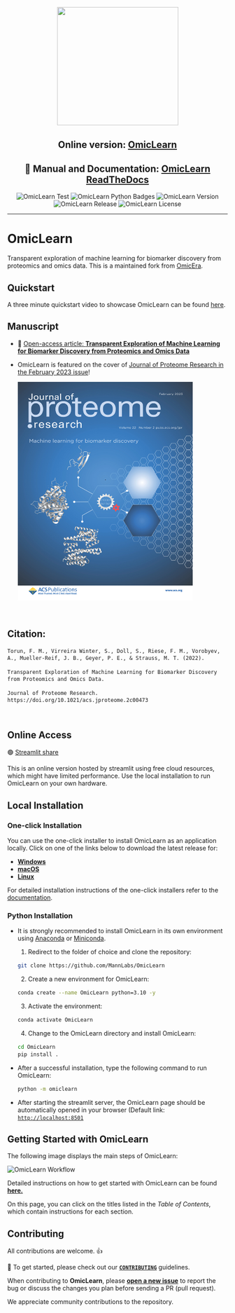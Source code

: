 <p align="center"> <img src="omiclearn.png" height="270" width="277" /> </p>
<h2 align="center">Online version: <a href="https://share.streamlit.io/MannLabs/OmicLearn/OmicLearn/OmicLearn.py" target="_blank">OmicLearn</a> </h2>

<h2 align="center"> 📰 Manual and Documentation: <a href="https://OmicLearn.readthedocs.io/en/latest/" target="_blank">OmicLearn ReadTheDocs </a> </h2>

<div align="center">
  <img alt="OmicLearn Test" src="https://github.com/MannLabs/OmicLearn/workflows/OmicLearn%20Tests/badge.svg">
  <img alt="OmicLearn Python Badges" src="https://img.shields.io/badge/Tested_with_Python-3.10-blue.svg">
  <img alt="OmicLearn Version" src="https://img.shields.io/badge/Release-v1.4-orange">
  <img alt="OmicLearn Release" src="https://img.shields.io/badge/Release%20Date-March%202023-green">
  <img alt="OmicLearn License" src="https://img.shields.io/badge/License-Apache%202.0-blue.svg">
</div>

---

# OmicLearn
Transparent exploration of machine learning for biomarker discovery from proteomics and omics data. This is a maintained fork from [OmicEra](https://github.com/OmicEra/OmicLearn).

## Quickstart
A three minute quickstart video to showcase OmicLearn can be found [here](https://youtu.be/VE9pj1G89io).

## Manuscript
- 📰 <a href="https://doi.org/10.1021/acs.jproteome.2c00473" target="_blank">Open-access article: **Transparent Exploration of Machine Learning for Biomarker Discovery from Proteomics and Omics Data**</a>

- OmicLearn is featured on the cover of [Journal of Proteome Research in the February 2023 issue](https://pubs.acs.org/doi/10.1021/acs.jproteome.2c00473)!

  <img alt="OmicLearn on the Cover of Journal of Proteome Research" height="500" width="400" src="./JPR_Feb_2023_OmicLearn_Cover.jpg">

<br>

## Citation:

```
Torun, F. M., Virreira Winter, S., Doll, S., Riese, F. M., Vorobyev, A., Mueller-Reif, J. B., Geyer, P. E., & Strauss, M. T. (2022). 

Transparent Exploration of Machine Learning for Biomarker Discovery from Proteomics and Omics Data.

Journal of Proteome Research. https://doi.org/10.1021/acs.jproteome.2c00473
```

<br>

## Online Access

🟢  <a href="https://share.streamlit.io/MannLabs/OmicLearn/OmicLearn/OmicLearn.py" target="_blank"> Streamlit share</a>

This is an online version hosted by streamlit using free cloud resources, which might have limited performance. Use the local installation to run OmicLearn on your own hardware.

## Local Installation

### One-click Installation

You can use the one-click installer to install OmicLearn as an application locally.
Click on one of the links below to download the latest release for:

- [**Windows**](https://github.com/MannLabs/OmicLearn/releases/latest/download/omiclearn_gui_installer_windows.exe)
- [**macOS**](https://github.com/MannLabs/OmicLearn/releases/latest/download/omiclearn_gui_installer_macos.pkg) 
- [**Linux**](https://github.com/MannLabs/OmicLearn/releases/latest/download/omiclearn_gui_installer_linux.deb)

For detailed installation instructions of the one-click installers refer to the [documentation](https://OmicLearn.readthedocs.io/en/latest/ONE_CLICK.html).

### Python Installation

- It is strongly recommended to install OmicLearn in its own environment using [Anaconda](https://docs.conda.io/projects/conda/en/latest/user-guide/install/) or [Miniconda](https://docs.conda.io/en/latest/miniconda.html).

  1. Redirect to the folder of choice and clone the repository: 
    ```bash
    git clone https://github.com/MannLabs/OmicLearn
    ```
    
  2. Create a new environment for OmicLearn: 
    ```bash
    conda create --name OmicLearn python=3.10 -y
    ```
  3. Activate the environment:
    ```bash
    conda activate OmicLearn
    ```
  4. Change to the OmicLearn directory and install OmicLearn:
    ```bash
    cd OmicLearn
    pip install .
    ```

- After a successful installation, type the following command to run OmicLearn:

  ```bash
  python -m omiclearn
  ```

 - After starting the streamlit server, the OmicLearn page should be automatically opened in your browser (Default link: [`http://localhost:8501`](http://localhost:8501)


## Getting Started with OmicLearn

The following image displays the main steps of OmicLearn:

![OmicLearn Workflow](workflow.png)

Detailed instructions on how to get started with OmicLearn can be found **[here.](https://OmicLearn.readthedocs.io/en/latest/USING.html)**

On this page, you can click on the titles listed in the *Table of Contents*, which contain instructions for each section.

## Contributing
All contributions are welcome. 👍

📰 To get started, please check out our **[`CONTRIBUTING`](https://github.com/MannLabs/OmicLearn/blob/master/CONTRIBUTING.md)** guidelines.

When contributing to **OmicLearn**, please **[open a new issue](https://github.com/MannLabs/OmicLearn/issues/new/choose)** to report the bug or discuss the changes you plan before sending a PR (pull request).

We appreciate community contributions to the repository.
